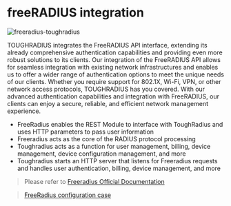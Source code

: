# freeRADIUS integration


![freeradius-toughradius](https://github.com/talkincode/toughradius/assets/377938/f735d45d-3325-49e5-8b73-21c6205248e3)


TOUGHRADIUS integrates the FreeRADIUS API interface, extending its already comprehensive authentication capabilities and providing even more robust solutions to its clients. 
Our integration of the FreeRADIUS API allows for seamless integration with existing network infrastructures and enables us to offer a wider range of authentication options to meet the unique needs of our clients. 
Whether you require support for 802.1X, Wi-Fi, VPN, or other network access protocols, TOUGHRADIUS has you covered. With our advanced authentication capabilities and integration with FreeRADIUS, our clients can enjoy a secure, reliable, and efficient network management experience.


- FreeRadius enables the REST Module to interface with ToughRadius and uses HTTP parameters to pass user information
- Freeradius acts as the core of the RADIUS protocol processing
- Toughradius acts as a function for user management, billing, device management, device configuration management, and more
- Toughradius starts an HTTP server that listens for Freeradius requests and handles user authentication, billing, device management, and more

> Please refer to [Freeradius Official Documentation](https://networkradius.com/doc/3.0.10/raddb/mods-available/rest.html)

> [FreeRadius configuration case](https://github.com/talkincode/toughradius/tree/main/assets/freeradius)